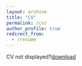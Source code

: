 ```yaml
---
layout: archive
title: "CV"
permalink: /cv/
author_profile: true
redirect_from:
  - /resume
---
```


<object data="/files/cv.pdf" type="application/pdf" width="100%" height="800px">
    <p>CV not displayed?<a href="/assets/files/cv.pdf">download</a></p>
</object>